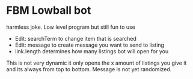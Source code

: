 # FBM Lowball bot 

harmless joke. Low level program but still fun to use

* Edit: searchTerm to change item that is searched
* Edit: message to create message you want to send to listing
* link.length determines how many listings bot will open for you

This is not very dynamic it only opens the x amount of listings you give it and its always from top to bottom. Message is not yet randomized.
